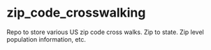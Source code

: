 # zip_code_crosswalking
Repo to store various US zip code cross walks. Zip to state. Zip level population information, etc.
